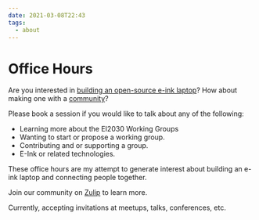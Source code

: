 ```yaml
---
date: 2021-03-08T22:43
tags:
  - about
---
```


# Office Hours


Are you interested in [building an open-source e-ink laptop](https://alexsoto.dev/challenges-building-an-open-source-eink-laptop.html)? How about making one with a [community](https://forum.ei2030.org/t/about-ei2030-working-groups/132)?

Please book a session if you would like to talk about any of the following:
- Learning more about the EI2030 Working Groups
- Wanting to start or propose a working group.
- Contributing and or supporting a group.
- E-Ink or related technologies.

These office hours are my attempt to generate interest about building an e-ink laptop and connecting people together.

Join our community on [Zulip](https://ei2030.zulipchat.com/register/) to learn more.

Currently, accepting invitations at meetups, talks, conferences, etc.

<!-- Calendly inline widget begin -->
<div class="calendly-inline-widget" data-url="https://calendly.com/rc-alex-s/open-office?hide_event_type_details=1" style="min-width:320px;height:700px;"></div>
<script type="text/javascript" src="https://assets.calendly.com/assets/external/widget.js" async></script>
<!-- Calendly inline widget end -->
